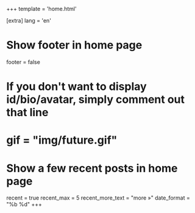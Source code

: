 +++
template = 'home.html'

[extra]
lang = 'en'

# Show footer in home page
footer = false

# If you don't want to display id/bio/avatar, simply comment out that line

# gif = "img/future.gif"
# Show a few recent posts in home page
recent = true
recent_max = 5
recent_more_text = "more »"
date_format = "%b %d"
+++

